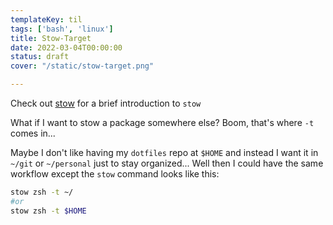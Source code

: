 ```yaml
---
templateKey: til
tags: ['bash', 'linux']
title: Stow-Target
date: 2022-03-04T00:00:00
status: draft
cover: "/static/stow-target.png"

---
```


Check out [stow](/stow) for a brief introduction to `stow`

What if I want to stow a package somewhere else?
Boom, that's where `-t` comes in...

Maybe I don't like having my `dotfiles` repo at `$HOME` and instead I want it in `~/git` or `~/personal` just to stay organized...
Well then I could have the same workflow except the `stow` command looks like this:

```bash
stow zsh -t ~/
#or
stow zsh -t $HOME
```
